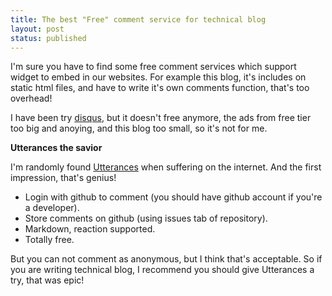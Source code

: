 ```yaml
---
title: The best "Free" comment service for technical blog
layout: post
status: published
---
```


I'm sure you have to find some free comment services which support widget to embed in our websites. For example this blog, it's includes on static html files, and have to write it's own comments function, that's too overhead!

I have been try [disqus](https://disqus.com), but it doesn't free anymore, the ads from free tier too big and anoying, and this blog too small, so it's not for me.

**Utterances the savior**

I'm randomly found [Utterances](https://github.com/utterance/utterances) when suffering on the internet. And the first impression, that's genius!

- Login with github to comment (you should have github account if you're a developer).
- Store comments on github (using issues tab of repository).
- Markdown, reaction supported.
- Totally free.

But you can not comment as anonymous, but I think that's acceptable. So if you are writing technical blog, I recommend you should give Utterances a try, that was epic!
